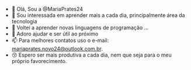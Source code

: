- 👋 Olá, Sou a @MariaPrates24
- 👀 Sou interessada em aprender mais a cada dia, principalmente área da tecnologia
- 🌱 Voltei a aprender novas linguagens de programação ...
- 💞️ Adoro ajudar e ser útil ao próximo
- 📫 Para melhores contatos uso o e-mail: mariaprates.novo24@outlook.com.br.
- :kissing_closed_eyes: Espero ser mais produtiva a cada dia, nem que seja para o meu próprio favorecimento.
